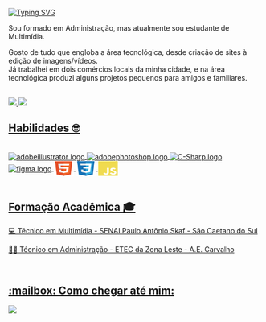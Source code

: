 <a href="https://git.io/typing-svg"><img src="https://readme-typing-svg.demolab.com?font=Kabrio&duration=3000&pause=1000&color=5614F7&random=false&width=435&lines=Ol%C3%A1%2C+me+chamo+Ezequiel+Santos;Seja+bem+vindo+ao+meu+perfil!+%F0%9F%91%BD" alt="Typing SVG" /></a>

<div>
  <p>Sou formado em Administração, mas atualmente sou estudante de Multimídia.</p>
  
  <p>Gosto de tudo que engloba a área tecnológica, desde criação de sites à edição de imagens/vídeos. <br>
  Já trabalhei em dois comércios locais da minha cidade, e na área tecnológica produzi alguns projetos pequenos para amigos e familiares.</p>
</div>

<br>

<div>
  <a href="https://github.com/Ezequielts4">
  <img height="180em" src="https://github-readme-stats.vercel.app/api?username=Ezequielts4&show_icons=true&theme=dark&include_all_commits=true&count_private=true"/>
  <img height="180em" src="https://github-readme-stats.vercel.app/api/top-langs/?username=Ezequielts4&layout=compact&langs_count=7&theme=dark"/>
</div>

<h2>Habilidades 🤓</h2>

<div style="display: inline_block"><br>
  <img align="center"  alt="adobeillustrator logo" height="30" width="40" src="https://skillicons.dev/icons?i=ai"/>
  <img align="center"  alt="adobephotoshop logo" height="30" width="40"src="https://skillicons.dev/icons?i=ps" height="40"/>
  <img align="center"  alt="C-Sharp logo" height="30" width="40" src="https://cdn.jsdelivr.net/gh/devicons/devicon@latest/icons/csharp/csharp-original.svg" />
  <img align="center"  alt="figma logo" height="30" width="40" src="https://cdn.jsdelivr.net/gh/devicons/devicon/icons/figma/figma-original.svg"/>
  <img align="center" alt="HTML logo" height="30" width="40" src="https://raw.githubusercontent.com/devicons/devicon/master/icons/html5/html5-original.svg">
  <img align="center" alt="CSS logo" height="30" width="40" src="https://raw.githubusercontent.com/devicons/devicon/master/icons/css3/css3-original.svg">
  <img align="center" alt="Tadeu-Js" height="30" width="40" src="https://raw.githubusercontent.com/devicons/devicon/master/icons/javascript/javascript-plain.svg">
</div>

<br>

<div>
  <h2>Formação Acadêmica 🎓</h2> 
    <p>💻 Técnico em Multimídia - SENAI Paulo Antônio Skaf - São Caetano do Sul</p> 
    <p>👨‍💼 Técnico em Administração - ETEC da Zona Leste - A.E. Carvalho</p> 
</div>

<br>

<div>
  <h2>:mailbox: Como chegar até mim:</h2>
  <a target="_blank" href="https://www.linkedin.com/in/ezequiel-santos-3018062bb/">
    <img src="https://img.shields.io/badge/-LinkedIn-%230077B5?style=for-the-badge&logo=linkedin&logoColor=white">
  </a>
</div>
